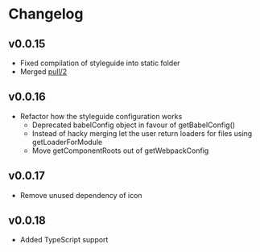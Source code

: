 # Changelog

## v0.0.15

* Fixed compilation of styleguide into static folder
* Merged [pull/2](https://github.com/badoo/styleguide/pull/2)

## v0.0.16

* Refactor how the styleguide configuration works
  * Deprecated babelConfig object in favour of getBabelConfig()
  * Instead of hacky merging let the user return loaders for files using getLoaderForModule
  * Move getComponentRoots out of getWebpackConfig

## v0.0.17

* Remove unused dependency of icon

## v0.0.18

* Added TypeScript support
